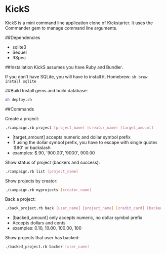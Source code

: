 # KickS

KickS is a mini command line application clone of Kickstarter. It uses the Commander gem to manage command line arguments. 

##Dependencies
  - sqlite3
  - Sequel
  - RSpec

##Installation
KickS assumes you have Ruby and Bundler.

If you don’t have SQLite, you will have to install it. 
Homebrew:  ```sh brew install sqlite```

##Build
Install gems and build database:
```sh
sh deploy.sh
```

##Commands

Create a project:
```sh
./campaign.rb project [project_name] [creator_name] [target_amount]
```
- [target_amount] accepts numeric and dollar symbol prefix
- If using the dollar symbol prefix, you have to escape with single quotes '$90' or backslash
- examples:  \$.90, '$900.00', '$9000', 900.00


Show status of project (backers and success):
```sh
./campaign.rb list [project_name]
```


Show projects by creator:
```sh
./campaign.rb myprojects [creator_name]
```


Back a project:
```sh
./back_project.rb back [user_name] [project_name] [credit_card] [backed_amount]
```
- [backed_amount] only accepts numeric, no dollar symbol prefix
- Accepts dollars and cents 
- examples: 0.10, 10.00, 100.00, 100


Show projects that user has backed:
```sh
./backed_project.rb backer [user_name]
```